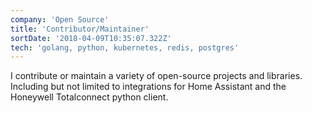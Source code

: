 ```yaml
---
company: 'Open Source'
title: 'Contributor/Maintainer'
sortDate: '2018-04-09T10:35:07.322Z'
tech: 'golang, python, kubernetes, redis, postgres'
---
```

I contribute or maintain a variety of open-source projects and libraries. Including but not limited to integrations for Home Assistant and the Honeywell Totalconnect python client.
